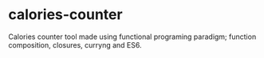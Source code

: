 # calories-counter
Calories counter tool made using functional programing paradigm; function composition, closures, curryng and ES6.
